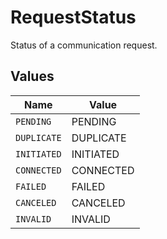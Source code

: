 # RequestStatus

Status of a communication request.


## Values

| Name        | Value       |
| ----------- | ----------- |
| `PENDING`   | PENDING     |
| `DUPLICATE` | DUPLICATE   |
| `INITIATED` | INITIATED   |
| `CONNECTED` | CONNECTED   |
| `FAILED`    | FAILED      |
| `CANCELED`  | CANCELED    |
| `INVALID`   | INVALID     |